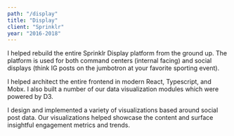 ```yaml
---
path: "/display"
title: "Display"
client: "Sprinklr"
year: "2016-2018"
---
```


I helped rebuild the entire Sprinklr Display platform from the ground up. The platform is used for both command centers (internal facing) and social displays (think IG posts on the jumbotron at your favorite sporting event).

I helped architect the entire frontend in modern React, Typescript, and Mobx. I also built a number of our data visualization modules which were powered by D3.

I design and implemented a variety of visualizations based around social post data. Our visualizations helped showcase the content and surface insightful engagement metrics and trends.
